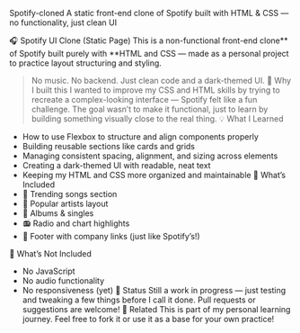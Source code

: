 Spotify-cloned
 A static front-end clone of Spotify built with HTML &amp; CSS — no functionality, just clean UI

🎧 Spotify UI Clone (Static Page)
This is a non-functional front-end clone** of Spotify built purely with **HTML and CSS — made as a personal project to practice layout structuring and styling.
> No music. No backend. Just clean code and a dark-themed UI.
🧠 Why I built this
I wanted to improve my CSS and HTML skills by trying to recreate a complex-looking interface — Spotify felt like a fun challenge.
The goal wasn’t to make it functional, just to learn by building something visually close to the real thing.
💡 What I Learned
* How to use Flexbox to structure and align components properly
* Building reusable sections like cards and grids
* Managing consistent spacing, alignment, and sizing across elements
* Creating a dark-themed UI with readable, neat text
* Keeping my HTML and CSS more organized and maintainable
🧱 What’s Included
* 🎵 Trending songs section
* 🎤 Popular artists layout
* 💽 Albums & singles
* 📻 Radio and chart highlights
* 📜 Footer with company links (just like Spotify’s!)

🚫 What’s Not Included
* No JavaScript
* No audio functionality
* No responsiveness (yet)
🚧 Status
Still a work in progress — just testing and tweaking a few things before I call it done.
Pull requests or suggestions are welcome!
📎 Related
This is part of my personal learning journey. Feel free to fork it or use it as a base for your own practice!



